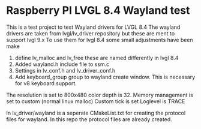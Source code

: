 # Raspberry PI LVGL 8.4 Wayland test
This is a test project to test Wayland drivers for LVGL 8.4
The wayland drivers are taken from lvgl/lv_driver  repository but these are ment to support lvgl 9.x
To use them for lvgl 8.4 some small adjustments have been make
1) define lv_malloc and lv_free these are named differently in lvgl 8.4
2) Added wayland.h include file to ssm.c 
3) Settings in lv_conf.h and lv_driver_conf.h
4) Add keyboard_group group to wayland create window. This is necessary for v8 keyboard support.

The resolution is set to 800x480 color depth is 32. 
Memory management is set to custom (normal linux malloc)
Custom tick is set
Loglevel is TRACE

In lv_driver/wayland is a seperate CMakeList.txt for creating the protocol files for wayland. 
In this repo the protocol files are already created. 